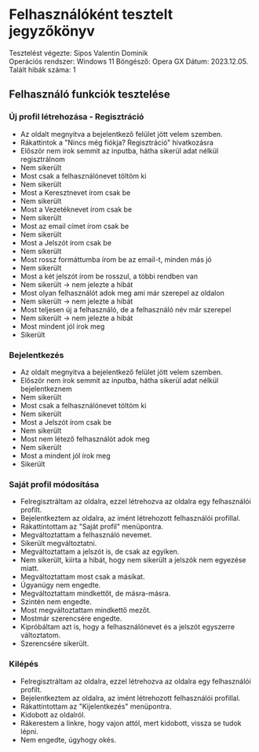 # Felhasználóként tesztelt jegyzőkönyv
Tesztelést végezte: Sipos Valentin Dominik   
Operációs rendszer: Windows 11
Böngésző: Opera GX
Dátum: 2023.12.05.
Talált hibák száma: 1

## Felhasználó funkciók tesztelése

### Új profil létrehozása - Regisztráció
+ Az oldalt megnyitva a bejelentkező felület jött velem szemben.
+ Rákattintok a "Nincs még fiókja? Regisztráció" hivatkozásra
+ Először nem írok semmit az inputba, hátha sikerül adat nélkül regisztrálnom
+ Nem sikerült 
+ Most csak a felhasználónevet töltöm ki
+ Nem sikerült 
+ Most a Keresztnevet írom csak be
+ Nem sikerült
+ Most a Vezetéknevet írom csak be
+ Nem sikerült 
+ Most az email címet írom csak be
+ Nem sikerült
+ Most a Jelszót írom csak be
+ Nem sikerült
+ Most rossz formáttumba írom be az email-t, minden más jó
+ Nem sikerült
+ Most a két jelszót írom be rosszul, a többi rendben van
+ Nem sikerült -> nem jelezte a hibát
+ Most olyan felhasználót adok meg ami már szerepel az oldalon
+ Nem sikerült -> nem jelezte a hibát
+ Most teljesen új a felhasználó, de a felhasználó név már szerepel
+ Nem sikerült  -> nem jelezte a hibát
+ Most mindent jól írok meg
+ Sikerült  

### Bejelentkezés
+ Az oldalt megnyitva a bejelentkező felület jött velem szemben.
+ Először nem írok semmit az inputba, hátha sikerül adat nélkül bejelentkeznem
+ Nem sikerült 
+ Most csak a felhasználónevet töltöm ki
+ Nem sikerült 
+ Most a Jelszót írom csak be
+ Nem sikerült
+ Most nem létező felhasználót adok meg
+ Nem sikerült
+ Most a mindent jól írok meg
+ Sikerült  


### Saját profil módosítása
+ Felregisztráltam az oldalra, ezzel létrehozva az oldalra egy felhasználói profilt.
+ Bejelentkeztem az oldalra, az imént létrehozott felhasználói profillal.
+ Rákattintottam az "Saját profil" menüpontra.
+ Megváltoztattam a felhasználó nevemet.
+ Sikerült megváltoztatni.
+ Megváltoztattam a jelszót is, de csak az egyiken.
+ Nem sikerült, kiírta a hibát, hogy nem sikerült a jelszók nem egyezése miatt.
+ Megváltoztattam most csak a másikat.
+ Úgyanúgy nem engedte.
+ Megváltoztattam mindkettőt, de másra-másra.
+ Szintén nem engedte.
+ Most megváltoztattam mindkettő mezőt.
+ Mostmár szerencsére engedte.
+ Kipróbáltam azt is, hogy a felhasználónevet és a jelszót egyszerre változtatom.
+ Szerencsére sikerült.

### Kilépés
+ Felregisztráltam az oldalra, ezzel létrehozva az oldalra egy felhasználói profilt.
+ Bejelentkeztem az oldalra, az imént létrehozott felhasználói profillal.
+ Rákattintottam az "Kijelentkezés" menüpontra.
+ Kidobott az oldalról.
+ Rákerestem a linkre, hogy vajon attól, mert kidobott, vissza se tudok lépni.
+ Nem engedte, úgyhogy okés. 
